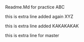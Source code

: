 

 Readme.Md for practice ABC
 

 this is extra line added again XYZ

 this is extra line added KAKAKAKAK
 
 this is extra line for master

